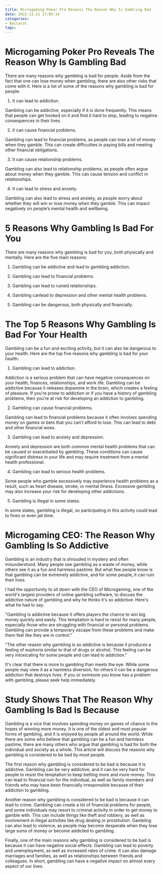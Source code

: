 ```yaml
---
title: Microgaming Poker Pro Reveals The Reason Why Is Gambling Bad
date: 2022-11-21 17:05:14
categories:
- Baccarat
tags:
---
```



#  Microgaming Poker Pro Reveals The Reason Why Is Gambling Bad

There are many reasons why gambling is bad for people. Aside from the fact that one can lose money when gambling, there are also other risks that come with it. Here is a list of some of the reasons why gambling is bad for people:

1. It can lead to addiction.

Gambling can be addictive, especially if it is done frequently. This means that people can get hooked on it and find it hard to stop, leading to negative consequences in their lives.

2. It can cause financial problems.

Gambling can lead to financial problems, as people can lose a lot of money when they gamble. This can create difficulties in paying bills and meeting other financial obligations.

3. It can cause relationship problems.

Gambling can also lead to relationship problems, as people often argue about money when they gamble. This can cause tension and conflict in relationships.

4. It can lead to stress and anxiety.

Gambling can also lead to stress and anxiety, as people worry about whether they will win or lose money when they gamble. This can impact negatively on people’s mental health and wellbeing.

#  5 Reasons Why Gambling Is Bad For You

There are many reasons why gambling is bad for you, both physically and mentally. Here are the five main reasons:

1. Gambling can be addictive and lead to gambling addiction.

2. Gambling can lead to financial problems.

3. Gambling can lead to ruined relationships.

4. Gambling canlead to depression and other mental health problems.

5. Gambling can be dangerous, both physically and financially.

#  The Top 5 Reasons Why Gambling Is Bad For Your Health

Gambling can be a fun and exciting activity, but it can also be dangerous to your health. Here are the top five reasons why gambling is bad for your health:

1. Gambling can lead to addiction.

Addiction is a serious problem that can have negative consequences on your health, finances, relationships, and work life. Gambling can be addictive because it releases dopamine in the brain, which creates a feeling of pleasure. If you’re prone to addiction or if you have a history of gambling problems, then you’re at risk for developing an addiction to gambling.

2. Gambling can cause financial problems.

Gambling can lead to financial problems because it often involves spending money on games or bets that you can’t afford to lose. This can lead to debt and other financial woes.

3. Gambling can lead to anxiety and depression.

Anxiety and depression are both common mental health problems that can be caused or exacerbated by gambling. These conditions can cause significant distress in your life and may require treatment from a mental health professional.

4. Gambling can lead to serious health problems.

Some people who gamble excessively may experience health problems as a result, such as heart disease, stroke, or mental illness. Excessive gambling may also increase your risk for developing other addictions.

5. Gambling is illegal in some states.

In some states, gambling is illegal, so participating in this activity could lead to fines or even jail time.

#  Microgaming CEO: The Reason Why Gambling Is So Addictive

Gambling is an industry that is shrouded in mystery and often misunderstood. Many people see gambling as a waste of money, while others see it as a fun and harmless pastime. But what few people know is that gambling can be extremely addictive, and for some people, it can ruin their lives.

I had the opportunity to sit down with the CEO of Microgaming, one of the world's largest providers of online gambling software, to discuss the addictive nature of gambling and why he thinks it's so addictive. Here's what he had to say:

"Gambling is addictive because it offers players the chance to win big money quickly and easily. This temptation is hard to resist for many people, especially those who are struggling with financial or personal problems. Gambling can provide a temporary escape from these problems and make them feel like they are in control."

"The other reason why gambling is so addictive is because it produces a feeling of euphoria similar to that of drugs or alcohol. This feeling can be very intoxicating for some people and can lead to addiction."

It's clear that there is more to gambling than meets the eye. While some people may view it as a harmless diversion, for others it can be a dangerous addiction that destroys lives. If you or someone you know has a problem with gambling, please seek help immediately.

#  Study Shows That The Reason Why Gambling Is Bad Is Because

Gambling is a vice that involves spending money on games of chance in the hopes of winning more money. It is one of the oldest and most popular forms of gambling, and it is enjoyed by people all around the world. While there are some who believe that gambling can be a fun and harmless pastime, there are many others who argue that gambling is bad for both the individual and society as a whole. This article will discuss the reasons why gambling is considered to be bad by most people.

The first reason why gambling is considered to be bad is because it is addictive. Gambling can be very addictive, and it can be very hard for people to resist the temptation to keep betting more and more money. This can lead to financial ruin for the individual, as well as family members and friends who may have been financially irresponsible because of their addiction to gambling.

Another reason why gambling is considered to be bad is because it can lead to crime. Gambling can create a lot of financial problems for people, and some individuals may resort to criminal activity in order to get money to gamble with. This can include things like theft and robbery, as well as involvement in illegal activities like drug dealing or prostitution. Gambling can also lead to violence, as people may become desperate when they lose large sums of money or become addicted to gambling.

Finally, one of the main reasons why gambling is considered to be bad is because it can have negative social effects. Gambling can lead to poverty and unemployment, as well as increased rates of crime. It can also damage marriages and families, as well as relationships between friends and colleagues. In short, gambling can have a negative impact on almost every aspect of our lives.